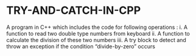 # TRY-AND-CATCH-IN-CPP
A program in C++ which includes the code for following operations : i. A function to read two double type numbers from keyboard ii. A function to calculate the division of these two numbers iii. A try block to detect and throw an exception if the condition “divide-by-zero” occurs
